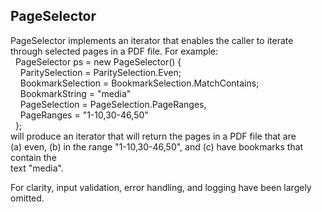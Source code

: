 
## PageSelector

PageSelector implements an iterator that enables the caller to iterate <br/>
through selected pages in a PDF file. For example: <br/>
&nbsp;&nbsp;PageSelector ps = new PageSelector() { <br/>
&nbsp;&nbsp;&nbsp;&nbsp;ParitySelection = ParitySelection.Even; <br/>
&nbsp;&nbsp;&nbsp;&nbsp;BookmarkSelection = BookmarkSelection.MatchContains; <br/>
&nbsp;&nbsp;&nbsp;&nbsp;BookmarkString = "media"  <br/>
&nbsp;&nbsp;&nbsp;&nbsp;PageSelection = PageSelection.PageRanges, <br/>
&nbsp;&nbsp;&nbsp;&nbsp;PageRanges = "1-10,30-46,50"  <br/>
&nbsp;&nbsp;}; <br/>
will produce an iterator that will return the pages in a PDF file that are <br/>
(a) even, (b) in the range "1-10,30-46,50", and (c) have bookmarks that contain the <br/>
text "media". <br/>



For clarity, input validation, error handling, and logging have been largely omitted.



